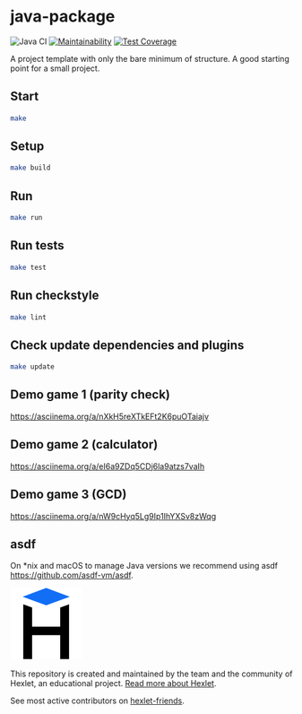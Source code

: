 # java-package

![Java CI](https://github.com/hexlet-boilerplates/java-package/workflows/Java%20CI/badge.svg)
[![Maintainability](https://api.codeclimate.com/v1/badges/bc953fb0ab378995dab3/maintainability)](https://codeclimate.com/github/hexlet-boilerplates/java-package/maintainability)
[![Test Coverage](https://api.codeclimate.com/v1/badges/bc953fb0ab378995dab3/test_coverage)](https://codeclimate.com/github/hexlet-boilerplates/java-package/test_coverage)

A project template with only the bare minimum of structure. A good starting point for a small project.

## Start

```bash
make
```

## Setup

```bash
make build
```

## Run

```bash
make run
```

## Run tests

```bash
make test
```

## Run checkstyle

```bash
make lint
```

## Check update dependencies and plugins

```bash
make update
```
## Demo game 1 (parity check)
https://asciinema.org/a/nXkH5reXTkEFt2K6puOTaiajv

## Demo game 2 (calculator)
https://asciinema.org/a/eI6a9ZDq5CDj6la9atzs7vaIh

## Demo game 3 (GCD)
https://asciinema.org/a/nW9cHyq5Lg9Ip1IhYXSv8zWqg

## asdf

On *nix and macOS to manage Java versions we recommend using asdf https://github.com/asdf-vm/asdf.


[![Hexlet Ltd. logo](https://raw.githubusercontent.com/Hexlet/assets/master/images/hexlet_logo128.png)](https://hexlet.io/?utm_source=github&utm_medium=link&utm_campaign=java-package)

This repository is created and maintained by the team and the community of Hexlet, an educational project. [Read more about Hexlet](https://hexlet.io/?utm_source=github&utm_medium=link&utm_campaign=java-package).

See most active contributors on [hexlet-friends](https://friends.hexlet.io/).